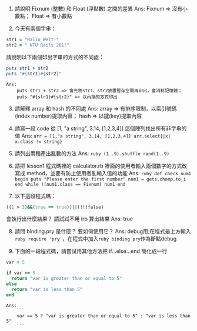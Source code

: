 1. 請說明 Fixnum (整數) 和 Float (浮點數) 之間的差異
	Ans:
		Fixnum => 沒有小數點；
		Float => 有小數點
		
2. 今天有兩個字串：
  ```ruby 
  str1 = "Hallo Welt!" 
  str2 = " NTU Rails 261!"
  ```
請說明以下兩個印出字串的方式的不同處：
  ```ruby
  puts str1 + str2
  puts "#{str1}#{str2}"
  ```
	Ans:
		puts str1 + str2 => 會先將str1、str2放置暫存空間再印出，會消耗記憶體；
		puts "#{str1}#{str2}" => 以內插的方式印出
		

3. 請解釋 array 和 hash 的不同處
	Ans:
		array => 有排序限制，以索引號碼(index number)提取內容；
		hash  => 以鍵(key)提取內容

4. 請寫一段 code 從 [1, "a string", 3.14, [1,2,3,4]] 這個陣列找出所有非字串的值
	Ans:
		```
		arr = [1,"a string", 3.14, [1,2,3,4]]
		arr.select{|x| x.class != string}
		```
		
5. 請列出兩種產出亂數的方法
	Ans:
		```ruby
		(1..9).shuffle
		rand(1..9)
		```

6. 請把 lesson1 程式碼裡的 calculator.rb 裡面的使用者輸入兩個數字的方式改寫成 method，並要有防止使用者亂輸入值的功能
	Ans:
		```ruby
			def check_num1
				begin
					puts "Please enter the first number"
					num1 = gets.chomp.to_i
				end while !(num1.class == Fixnum)
				num1
			end
		```

7. 以下這段程式碼：
  ```ruby
  ((1 > 3)&&(true == true))||(!!!false)
  ```
  會執行出什麼結果？ 請試試不用 irb 算出結果
  	Ans:
		true

8. 請問 binding.pry 是什麼？ 要如何使用它？
	Ans:
		debug用;在程式最上方輸入```ruby require 'pry'```，在程式中加入```ruby binding pry```作為斷點debug

9. 下面的一段程式碼，請嘗試用其他方法把 if...else...end 簡化成一行

  ```ruby
  var = 5

  if var >= 5
  	return "var is greater than or equal to 5"
  else
  	return "var is less than 5"
  end
  ```
 	Ans:
 		```
		var == 5 ? "var is greater than or equal to 5" : "var is less than 5"
		```

